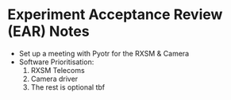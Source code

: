 # Experiment Acceptance Review (EAR) Notes

- Set up a meeting with Pyotr for the RXSM & Camera
- Software Prioritisation:
  1. RXSM Telecoms
  2. Camera driver
  3. The rest is optional tbf
